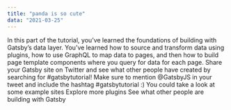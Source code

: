 ```yaml
---
title: "panda is so cute"
data: "2021-03-25"
---
```


In this part of the tutorial, you’ve learned the foundations of building with Gatsby’s data layer. You’ve learned how to source and transform data using plugins, how to use GraphQL to map data to pages, and then how to build page template components where you query for data for each page.
Share your Gatsby site on Twitter and see what other people have created by searching for #gatsbytutorial! Make sure to mention @GatsbyJS in your tweet and include the hashtag #gatsbytutorial :)
You could take a look at some example sites
Explore more plugins
See what other people are building with Gatsby